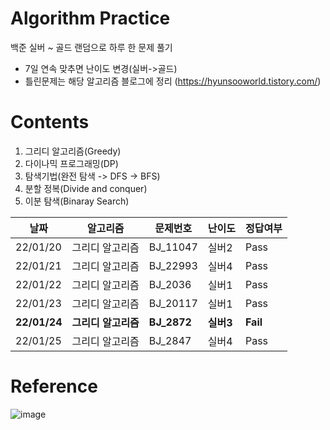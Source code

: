 # Algorithm Practice
백준 실버 ~ 골드 랜덤으로 하루 한 문제 풀기
- 7일 연속 맞추면 난이도 변경(실버->골드)
- 틀린문제는 해당 알고리즘 블로그에 정리
(https://hyunsooworld.tistory.com/)

# Contents
1. 그리디 알고리즘(Greedy)
2. 다이나믹 프로그래밍(DP)
3. 탐색기법(완전 탐색 -> DFS -> BFS)
4. 분할 정복(Divide and conquer)
5. 이분 탐색(Binaray Search)

|날짜|알고리즘|문제번호|난이도|정답여부|
|----|-------|-------|------|-------|
|22/01/20|그리디 알고리즘|BJ_11047|실버2|Pass|
|22/01/21|그리디 알고리즘|BJ_22993|실버4|Pass|
|22/01/22|그리디 알고리즘|BJ_2036|실버1|Pass|
|22/01/23|그리디 알고리즘|BJ_20117|실버1|Pass|
|**22/01/24**|**그리디 알고리즘**|**BJ_2872**|**실버3**|**Fail**|
|22/01/25|그리디 알고리즘|BJ_2847|실버4|Pass|


# Reference
![image](https://user-images.githubusercontent.com/60570098/150297347-61d6d498-58ef-4c82-994c-77080a5b8da4.png)
